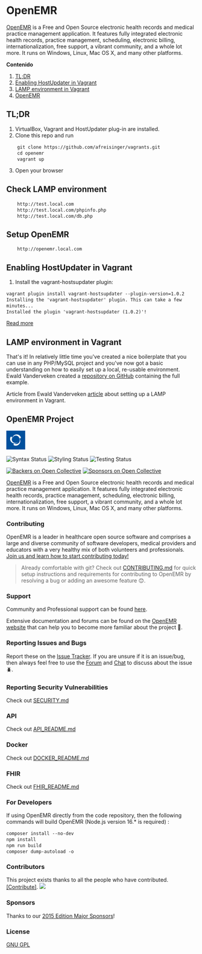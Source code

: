# OpenEMR


[OpenEMR](https://open-emr.org) is a Free and Open Source electronic health records and medical practice management application. It features fully integrated electronic health records, practice management, scheduling, electronic billing, internationalization, free support, a vibrant community, and a whole lot more. It runs on Windows, Linux, Mac OS X, and many other platforms.

**Contenido**
1. [TL;DR](#tldr)
1. [Enabling HostUpdater in Vagrant](#enabling-hostupdater-in-vagrant)
2. [LAMP environment in Vagrant ](#lamp-environment-in-vagrant)
3. [OpenEMR](#openemr-1)


## TL;DR
1. VirtualBox, Vagrant and HostUpdater plug-in are installed.
2. Clone this repo and run

```
	git clone https://github.com/afreisinger/vagrants.git
	cd openemr
	vagrant up
```

3. Open your browser

## Check LAMP environment
```
	http://test.local.com
	http://test.local.com/phpinfo.php
	http://test.local.com/db.php
```


## Setup OpenEMR
```
	http://openemr.local.com
```

## Enabling HostUpdater in Vagrant

1. Install the vagrant-hostsupdater plugin:

```
vagrant plugin install vagrant-hostsupdater --plugin-version=1.0.2
Installing the 'vagrant-hostsupdater' plugin. This can take a few minutes...
Installed the plugin 'vagrant-hostsupdater (1.0.2)'!
```
[Read more](https://github.com/Varying-Vagrant-Vagrants/VVV/issues/1458#issuecomment-378094333)


## LAMP environment in Vagrant

That's it! In relatively little time you've created a nice boilerplate that you can use in any PHP/MySQL project and you've now got a basic understanding on how to easily set up a local, re-usable environment. 
Ewald Vanderveken created a [repository on GitHub](https://github.com/eekes/blog-vagrant-1) containing the full example.

Article from Ewald Vanderveken [article](https://www.ewaldvanderveken.dev/setting-up-a-lamp-development-environment-in-vagrant/) about setting up a LAMP environment in Vagrant.


## OpenEMR Project
<img src="icon.png" width="50" height="50" />

![Syntax Status](https://github.com/openemr/openemr/workflows/Syntax/badge.svg?branch=rel-700)
![Styling Status](https://github.com/openemr/openemr/workflows/Styling/badge.svg?branch=rel-700)
![Testing Status](https://github.com/openemr/openemr/workflows/Test/badge.svg?branch=rel-700)

[![Backers on Open Collective](https://opencollective.com/openemr/backers/badge.svg)](#backers) [![Sponsors on Open Collective](https://opencollective.com/openemr/sponsors/badge.svg)](#sponsors)


[OpenEMR](https://open-emr.org) is a Free and Open Source electronic health records and medical practice management application. It features fully integrated electronic health records, practice management, scheduling, electronic billing, internationalization, free support, a vibrant community, and a whole lot more. It runs on Windows, Linux, Mac OS X, and many other platforms.

### Contributing

OpenEMR is a leader in healthcare open source software and comprises a large and diverse community of software developers, medical providers and educators with a very healthy mix of both volunteers and professionals. [Join us and learn how to start contributing today!](https://open-emr.org/wiki/index.php/FAQ#How_do_I_begin_to_volunteer_for_the_OpenEMR_project.3F)

> Already comfortable with git? Check out [CONTRIBUTING.md](CONTRIBUTING.md) for quick setup instructions and requirements for contributing to OpenEMR by resolving a bug or adding an awesome feature 😊.

### Support

Community and Professional support can be found [here](https://open-emr.org/wiki/index.php/OpenEMR_Support_Guide).

Extensive documentation and forums can be found on the [OpenEMR website](https://open-emr.org) that can help you to become more familiar about the project 📖.

### Reporting Issues and Bugs

Report these on the [Issue Tracker](https://github.com/openemr/openemr/issues). If you are unsure if it is an issue/bug, then always feel free to use the [Forum](https://community.open-emr.org/) and [Chat](https://www.open-emr.org/chat/) to discuss about the issue 🪲.

### Reporting Security Vulnerabilities

Check out [SECURITY.md](html/openemr/.github/SECURITY.md)

### API

Check out [API_README.md](html/openemr/API_README.md)

### Docker

Check out [DOCKER_README.md](html/openemr/DOCKER_README.md)

### FHIR

Check out [FHIR_README.md](html/openemr/FHIR_README.md)

### For Developers

If using OpenEMR directly from the code repository, then the following commands will build OpenEMR (Node.js version 16.* is required) :

```shell
composer install --no-dev
npm install
npm run build
composer dump-autoload -o
```

### Contributors

This project exists thanks to all the people who have contributed. [[Contribute]](html/openemr/CONTRIBUTING.md).
<a href="https://github.com/openemr/openemr/graphs/contributors"><img src="https://opencollective.com/openemr/contributors.svg?width=890" /></a>


### Sponsors

Thanks to our [2015 Edition Major Sponsors](https://www.open-emr.org/wiki/index.php/OpenEMR_Certification_Stage_III_Meaningful_Use#Major_sponsors)!


### License

[GNU GPL](LICENSE)
